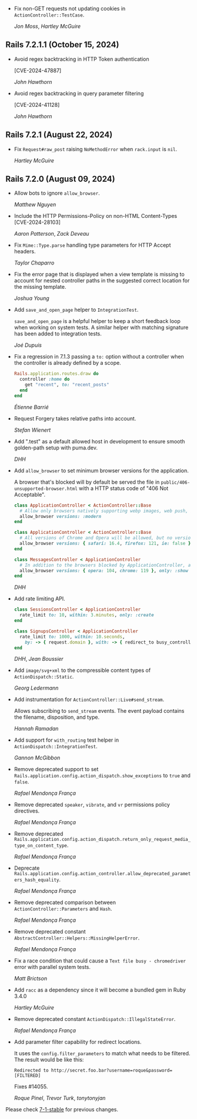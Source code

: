 *   Fix non-GET requests not updating cookies in `ActionController::TestCase`.

    *Jon Moss*, *Hartley McGuire*


## Rails 7.2.1.1 (October 15, 2024) ##

*   Avoid regex backtracking in HTTP Token authentication

    [CVE-2024-47887]

    *John Hawthorn*

*   Avoid regex backtracking in query parameter filtering

    [CVE-2024-41128]

    *John Hawthorn*


## Rails 7.2.1 (August 22, 2024) ##

*   Fix `Request#raw_post` raising `NoMethodError` when `rack.input` is `nil`.

    *Hartley McGuire*


## Rails 7.2.0 (August 09, 2024) ##

*   Allow bots to ignore `allow_browser`.

    *Matthew Nguyen*

*   Include the HTTP Permissions-Policy on non-HTML Content-Types
    [CVE-2024-28103]

    *Aaron Patterson*, *Zack Deveau*

*   Fix `Mime::Type.parse` handling type parameters for HTTP Accept headers.

    *Taylor Chaparro*

*   Fix the error page that is displayed when a view template is missing to account for nested controller paths in the
    suggested correct location for the missing template.

    *Joshua Young*

*   Add `save_and_open_page` helper to `IntegrationTest`.

    `save_and_open_page` is a helpful helper to keep a short feedback loop when working on system tests.
    A similar helper with matching signature has been added to integration tests.

    *Joé Dupuis*

*   Fix a regression in 7.1.3 passing a `to:` option without a controller when the controller is already defined by a scope.

    ```ruby
    Rails.application.routes.draw do
      controller :home do
        get "recent", to: "recent_posts"
      end
    end
    ```

    *Étienne Barrié*

*   Request Forgery takes relative paths into account.

    *Stefan Wienert*

*   Add ".test" as a default allowed host in development to ensure smooth golden-path setup with puma.dev.

    *DHH*

*   Add `allow_browser` to set minimum browser versions for the application.

    A browser that's blocked will by default be served the file in `public/406-unsupported-browser.html` with a HTTP status code of "406 Not Acceptable".

    ```ruby
    class ApplicationController < ActionController::Base
      # Allow only browsers natively supporting webp images, web push, badges, import maps, CSS nesting + :has
      allow_browser versions: :modern
    end

    class ApplicationController < ActionController::Base
      # All versions of Chrome and Opera will be allowed, but no versions of "internet explorer" (ie). Safari needs to be 16.4+ and Firefox 121+.
      allow_browser versions: { safari: 16.4, firefox: 121, ie: false }
    end

    class MessagesController < ApplicationController
      # In addition to the browsers blocked by ApplicationController, also block Opera below 104 and Chrome below 119 for the show action.
      allow_browser versions: { opera: 104, chrome: 119 }, only: :show
    end
    ```

    *DHH*

*   Add rate limiting API.

    ```ruby
    class SessionsController < ApplicationController
      rate_limit to: 10, within: 3.minutes, only: :create
    end

    class SignupsController < ApplicationController
      rate_limit to: 1000, within: 10.seconds,
        by: -> { request.domain }, with: -> { redirect_to busy_controller_url, alert: "Too many signups!" }, only: :new
    end
    ```

    *DHH*, *Jean Boussier*

*   Add `image/svg+xml` to the compressible content types of `ActionDispatch::Static`.

    *Georg Ledermann*

*   Add instrumentation for `ActionController::Live#send_stream`.

    Allows subscribing to `send_stream` events. The event payload contains the filename, disposition, and type.

    *Hannah Ramadan*

*   Add support for `with_routing` test helper in `ActionDispatch::IntegrationTest`.

    *Gannon McGibbon*

*   Remove deprecated support to set `Rails.application.config.action_dispatch.show_exceptions` to `true` and `false`.

    *Rafael Mendonça França*

*   Remove deprecated `speaker`, `vibrate`, and `vr` permissions policy directives.

    *Rafael Mendonça França*

*   Remove deprecated `Rails.application.config.action_dispatch.return_only_request_media_type_on_content_type`.

    *Rafael Mendonça França*

*   Deprecate `Rails.application.config.action_controller.allow_deprecated_parameters_hash_equality`.

    *Rafael Mendonça França*

*   Remove deprecated comparison between `ActionController::Parameters` and `Hash`.

    *Rafael Mendonça França*

*   Remove deprecated constant `AbstractController::Helpers::MissingHelperError`.

    *Rafael Mendonça França*

*   Fix a race condition that could cause a `Text file busy - chromedriver`
    error with parallel system tests.

    *Matt Brictson*

*   Add `racc` as a dependency since it will become a bundled gem in Ruby 3.4.0

    *Hartley McGuire*
*   Remove deprecated constant `ActionDispatch::IllegalStateError`.

    *Rafael Mendonça França*

*   Add parameter filter capability for redirect locations.

    It uses the `config.filter_parameters` to match what needs to be filtered.
    The result would be like this:

        Redirected to http://secret.foo.bar?username=roque&password=[FILTERED]

    Fixes #14055.

    *Roque Pinel*, *Trevor Turk*, *tonytonyjan*

Please check [7-1-stable](https://github.com/rails/rails/blob/7-1-stable/actionpack/CHANGELOG.md) for previous changes.
